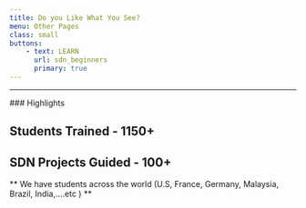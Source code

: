 ```yaml
---
title: Do you Like What You See?
menu: Other Pages
class: small
buttons:
    - text: LEARN
      url: sdn_beginners
      primary: true
---
```

___

### Highlights
## Students Trained - 1150+
## SDN Projects Guided - 100+

** We have students across the world (U.S, France, Germany, Malaysia, Brazil, India,....etc ) **
